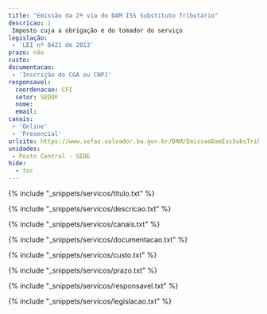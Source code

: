 ```yaml
---
title: "Emissão da 2ª via do DAM ISS Substituto Tributário"
descricao: |
 Imposto cuja a obrigação é do tomador do serviço
legislação: 
 - 'LEI nº 8421 de 2013'
prazo: não
custo: 
documentacao: 
 - 'Inscrição do CGA ou CNPJ'
responsavel:
  coordenacao: CFI
  setor: SEDOF
  nome: 
  email: 
canais: 
 - 'Online'
 - 'Presencial'
urlsite: https://www.sefaz.salvador.ba.gov.br/DAM/EmissaoDamIssSubsTributario?Length=3
unidades: 
 - Posto Central - SEDE
hide:
  - toc
---
```


{% include "_snippets/servicos/titulo.txt" %}

{% include "_snippets/servicos/descricao.txt" %}

{% include "_snippets/servicos/canais.txt" %}

{% include "_snippets/servicos/documentacao.txt" %}

{% include "_snippets/servicos/custo.txt" %}

{% include "_snippets/servicos/prazo.txt" %}

{% include "_snippets/servicos/responsavel.txt" %}

{% include "_snippets/servicos/legislacao.txt" %}

